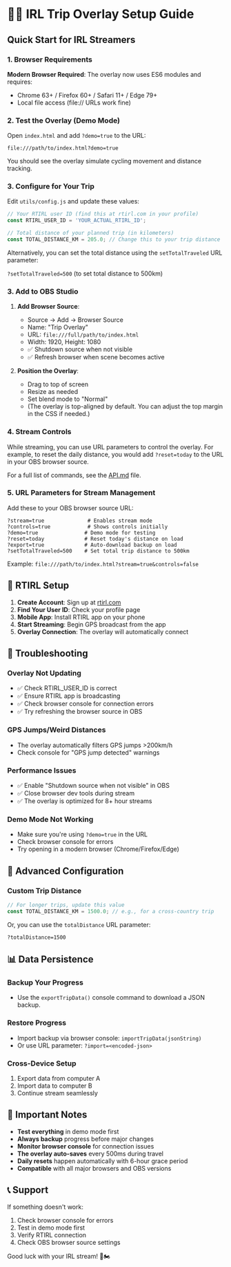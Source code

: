 # 🚴‍♂️ IRL Trip Overlay Setup Guide

## Quick Start for IRL Streamers

### 1. **Browser Requirements**

**Modern Browser Required**: The overlay now uses ES6 modules and requires:

- Chrome 63+ / Firefox 60+ / Safari 11+ / Edge 79+
- Local file access (file:// URLs work fine)

### 2. **Test the Overlay (Demo Mode)**

Open `index.html` and add `?demo=true` to the URL:

```
file:///path/to/index.html?demo=true
```

You should see the overlay simulate cycling movement and distance tracking.

### 3. **Configure for Your Trip**

Edit `utils/config.js` and update these values:

```javascript
// Your RTIRL user ID (find this at rtirl.com in your profile)
const RTIRL_USER_ID = 'YOUR_ACTUAL_RTIRL_ID';

// Total distance of your planned trip (in kilometers)
const TOTAL_DISTANCE_KM = 205.0; // Change this to your trip distance
```

Alternatively, you can set the total distance using the `setTotalTraveled` URL parameter:

`?setTotalTraveled=500` (to set total distance to 500km)

### 3. **Add to OBS Studio**

1. **Add Browser Source**:
   - Source → Add → Browser Source
   - Name: "Trip Overlay"
   - URL: `file:///full/path/to/index.html`
   - Width: 1920, Height: 1080
   - ✅ Shutdown source when not visible
   - ✅ Refresh browser when scene becomes active

2. **Position the Overlay**:
   - Drag to top of screen
   - Resize as needed
   - Set blend mode to "Normal"
   - (The overlay is top-aligned by default. You can adjust the top margin in the CSS if needed.)

### 4. **Stream Controls**

While streaming, you can use URL parameters to control the overlay. For example, to reset the daily distance, you would add `?reset=today` to the URL in your OBS browser source.

For a full list of commands, see the [API.md](./API.md) file.

### 5. **URL Parameters for Stream Management**

Add these to your OBS browser source URL:

```
?stream=true              # Enables stream mode
?controls=true            # Shows controls initially
?demo=true               # Demo mode for testing
?reset=today             # Reset today's distance on load
?export=true             # Auto-download backup on load
?setTotalTraveled=500    # Set total trip distance to 500km
```

Example: `file:///path/to/index.html?stream=true&controls=false`

## 📱 RTIRL Setup

1. **Create Account**: Sign up at [rtirl.com](https://rtirl.com)
2. **Find Your User ID**: Check your profile page
3. **Mobile App**: Install RTIRL app on your phone
4. **Start Streaming**: Begin GPS broadcast from the app
5. **Overlay Connection**: The overlay will automatically connect

## 🔧 Troubleshooting

### Overlay Not Updating

- ✅ Check RTIRL_USER_ID is correct
- ✅ Ensure RTIRL app is broadcasting
- ✅ Check browser console for connection errors
- ✅ Try refreshing the browser source in OBS

### GPS Jumps/Weird Distances

- The overlay automatically filters GPS jumps >200km/h
- Check console for "GPS jump detected" warnings

### Performance Issues

- ✅ Enable "Shutdown source when not visible" in OBS
- ✅ Close browser dev tools during stream
- ✅ The overlay is optimized for 8+ hour streams

### Demo Mode Not Working

- Make sure you're using `?demo=true` in the URL
- Check browser console for errors
- Try opening in a modern browser (Chrome/Firefox/Edge)

## 🎯 Advanced Configuration

### Custom Trip Distance

```javascript
// For longer trips, update this value
const TOTAL_DISTANCE_KM = 1500.0; // e.g., for a cross-country trip
```

Or, you can use the `totalDistance` URL parameter:

`?totalDistance=1500`

## 📊 Data Persistence

### Backup Your Progress

- Use the `exportTripData()` console command to download a JSON backup.

### Restore Progress

- Import backup via browser console: `importTripData(jsonString)`
- Or use URL parameter: `?import=<encoded-json>`

### Cross-Device Setup

1. Export data from computer A
2. Import data to computer B
3. Continue stream seamlessly

## 🚨 Important Notes

- **Test everything** in demo mode first
- **Always backup** progress before major changes
- **Monitor browser console** for connection issues
- **The overlay auto-saves** every 500ms during travel
- **Daily resets** happen automatically with 6-hour grace period
- **Compatible** with all major browsers and OBS versions

## 📞 Support

If something doesn't work:

1. Check browser console for errors
2. Test in demo mode first
3. Verify RTIRL connection
4. Check OBS browser source settings

Good luck with your IRL stream! 🎥🏍️
